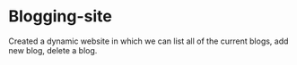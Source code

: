 # Blogging-site
Created a dynamic website in which we can list all of the current blogs, add  new blog, delete a blog.
